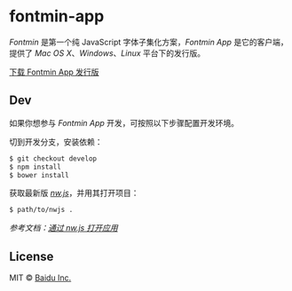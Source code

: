 fontmin-app
===

_Fontmin_ 是第一个纯 JavaScript 字体子集化方案，_Fontmin App_ 是它的客户端，提供了 _Mac OS X_、_Windows_、_Linux_ 平台下的发行版。

[下载 Fontmin App 发行版](https://github.com/ecomfe/fontmin/releases)

Dev
---

如果你想参与 _Fontmin App_ 开发，可按照以下步骤配置开发环境。

切到开发分支，安装依赖：

```bash
$ git checkout develop
$ npm install
$ bower install
```

获取最新版 [_nw.js_](https://github.com/nwjs/nw.js/releases)，并用其打开项目：

```bash
$ path/to/nwjs .
```

_参考文档：[通过 nw.js 打开应用](https://github.com/nwjs/nw.js/wiki/How-to-run-apps)_

License
---

MIT &copy; [Baidu Inc.](./LICENSE)
